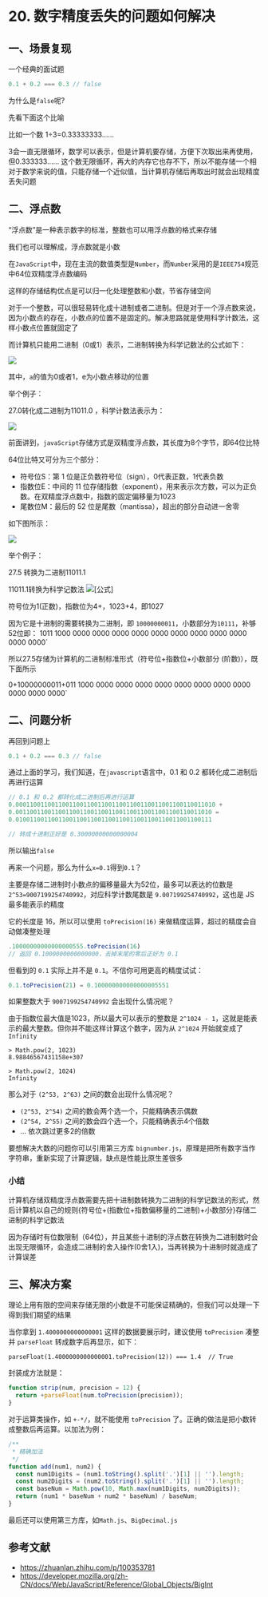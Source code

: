 # 20. 数字精度丢失的问题如何解决

## 一、场景复现

一个经典的面试题

```js
0.1 + 0.2 === 0.3 // false
```

为什么是`false`呢?

先看下面这个比喻

比如一个数 1÷3=0.33333333......

3会一直无限循环，数学可以表示，但是计算机要存储，方便下次取出来再使用，但0.333333...... 这个数无限循环，再大的内存它也存不下，所以不能存储一个相对于数学来说的值，只能存储一个近似值，当计算机存储后再取出时就会出现精度丢失问题

## 二、浮点数

“浮点数”是一种表示数字的标准，整数也可以用浮点数的格式来存储

我们也可以理解成，浮点数就是小数

在`JavaScript`中，现在主流的数值类型是`Number`，而`Number`采用的是`IEEE754`规范中64位双精度浮点数编码

这样的存储结构优点是可以归一化处理整数和小数，节省存储空间

对于一个整数，可以很轻易转化成十进制或者二进制。但是对于一个浮点数来说，因为小数点的存在，小数点的位置不是固定的。解决思路就是使用科学计数法，这样小数点位置就固定了

而计算机只能用二进制（0或1）表示，二进制转换为科学记数法的公式如下：

 ![](https://static.vue-js.com/1b4b1620-86f4-11eb-ab90-d9ae814b240d.png)

其中，`a`的值为0或者1，e为小数点移动的位置

举个例子：

27.0转化成二进制为11011.0 ，科学计数法表示为：

 ![](https://static.vue-js.com/37007090-86f4-11eb-ab90-d9ae814b240d.png)

前面讲到，`javaScript`存储方式是双精度浮点数，其长度为8个字节，即64位比特

64位比特又可分为三个部分：

- 符号位S：第 1 位是正负数符号位（sign），0代表正数，1代表负数
- 指数位E：中间的 11 位存储指数（exponent），用来表示次方数，可以为正负数。在双精度浮点数中，指数的固定偏移量为1023
- 尾数位M：最后的 52 位是尾数（mantissa），超出的部分自动进一舍零

如下图所示：

 ![](https://static.vue-js.com/430d0100-86f4-11eb-85f6-6fac77c0c9b3.png)

举个例子：

27.5 转换为二进制11011.1

11011.1转换为科学记数法 ![[公式]](https://www.zhihu.com/equation?tex=1.10111%2A2%5E4)

符号位为1(正数)，指数位为4+，1023+4，即1027

因为它是十进制的需要转换为二进制，即 `10000000011`，小数部分为`10111`，补够52位即： 1011 1000 0000 0000 0000 0000 0000 0000 0000 0000 0000 0000 0000`

所以27.5存储为计算机的二进制标准形式（符号位+指数位+小数部分 (阶数)），既下面所示

0+10000000011+011 1000 0000 0000 0000 0000 0000 0000 0000 0000 0000 0000 0000`

## 二、问题分析

再回到问题上

```js
0.1 + 0.2 === 0.3 // false
```

通过上面的学习，我们知道，在`javascript`语言中，0.1 和 0.2 都转化成二进制后再进行运算

```js
// 0.1 和 0.2 都转化成二进制后再进行运算
0.00011001100110011001100110011001100110011001100110011010 +
0.0011001100110011001100110011001100110011001100110011010 =
0.0100110011001100110011001100110011001100110011001100111

// 转成十进制正好是 0.30000000000000004
```

所以输出`false`

再来一个问题，那么为什么`x=0.1`得到`0.1`？

主要是存储二进制时小数点的偏移量最大为52位，最多可以表达的位数是`2^53=9007199254740992`，对应科学计数尾数是 `9.007199254740992`，这也是 JS 最多能表示的精度

它的长度是 16，所以可以使用 `toPrecision(16)` 来做精度运算，超过的精度会自动做凑整处理

```js
.10000000000000000555.toPrecision(16)
// 返回 0.1000000000000000，去掉末尾的零后正好为 0.1
```

但看到的 `0.1` 实际上并不是 `0.1`。不信你可用更高的精度试试：

```js
0.1.toPrecision(21) = 0.100000000000000005551
```

如果整数大于 `9007199254740992` 会出现什么情况呢？

由于指数位最大值是1023，所以最大可以表示的整数是 `2^1024 - 1`，这就是能表示的最大整数。但你并不能这样计算这个数字，因为从 `2^1024` 开始就变成了 `Infinity`

```
> Math.pow(2, 1023)
8.98846567431158e+307

> Math.pow(2, 1024)
Infinity
```

那么对于 `(2^53, 2^63)` 之间的数会出现什么情况呢？

- `(2^53, 2^54)` 之间的数会两个选一个，只能精确表示偶数
- `(2^54, 2^55)` 之间的数会四个选一个，只能精确表示4个倍数
- ... 依次跳过更多2的倍数

要想解决大数的问题你可以引用第三方库 `bignumber.js`，原理是把所有数字当作字符串，重新实现了计算逻辑，缺点是性能比原生差很多

### 小结

计算机存储双精度浮点数需要先把十进制数转换为二进制的科学记数法的形式，然后计算机以自己的规则{符号位+(指数位+指数偏移量的二进制)+小数部分}存储二进制的科学记数法

因为存储时有位数限制（64位），并且某些十进制的浮点数在转换为二进制数时会出现无限循环，会造成二进制的舍入操作(0舍1入)，当再转换为十进制时就造成了计算误差

## 三、解决方案

理论上用有限的空间来存储无限的小数是不可能保证精确的，但我们可以处理一下得到我们期望的结果

当你拿到 `1.4000000000000001` 这样的数据要展示时，建议使用 `toPrecision` 凑整并 `parseFloat` 转成数字后再显示，如下：

```
parseFloat(1.4000000000000001.toPrecision(12)) === 1.4  // True
```

封装成方法就是：

```js
function strip(num, precision = 12) {
  return +parseFloat(num.toPrecision(precision));
}
```

对于运算类操作，如 `+-*/`，就不能使用 `toPrecision` 了。正确的做法是把小数转成整数后再运算。以加法为例：

```js
/**
 * 精确加法
 */
function add(num1, num2) {
  const num1Digits = (num1.toString().split('.')[1] || '').length;
  const num2Digits = (num2.toString().split('.')[1] || '').length;
  const baseNum = Math.pow(10, Math.max(num1Digits, num2Digits));
  return (num1 * baseNum + num2 * baseNum) / baseNum;
}
```

最后还可以使用第三方库，如`Math.js`、`BigDecimal.js`

## 参考文献

- <https://zhuanlan.zhihu.com/p/100353781>
- <https://developer.mozilla.org/zh-CN/docs/Web/JavaScript/Reference/Global_Objects/BigInt>
